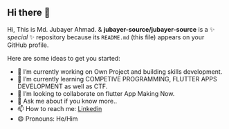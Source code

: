 ## Hi there 👋

Hi, This is Md. Jubayer Ahmad. 
& **jubayer-source/jubayer-source** is a ✨ _special_ ✨ repository because its `README.md` (this file) appears on your GitHub profile.

Here are some ideas to get you started:

- 🔭 I’m currently working on Own Project and building skills development.
- 🌱 I’m currently learning COMPETIVE PROGRAMMING, FLUTTER APPS DEVELOPMENT as well as CTF.
- 👯 I’m looking to collaborate on flutter App Making Now. <!-- 🤔 I’m looking for help with ...-->
- 💬 Ask me about if you know more..
- 📫 How to reach me: [Linkedin](https://www.linkedin.com/in/jubayer5864/)
- 😄 Pronouns: He/Him
<!-- - ⚡ Fun fact: --> 
